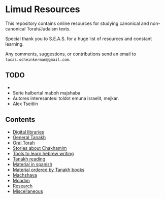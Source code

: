 # Limud Resources

This repository contains online resources for studying canonical and non-canonical Torah/Judaism texts.

Special thank you to S.E.A.S. for a huge list of resources and constant learning.

Any comments, suggestions, or contributions send an email to `lucas.scheinkerman@gmail.com`.

## TODO
- 
- Serie halbertal maboh majshaba
- Autores interesantes: toldot emuna israelit, mejkar.
- Alex Tseitlin
  

## Contents
- [Digital libraries](./digital_libraries.md)
- [General Tanakh](./general_tanakh.md)
- [Oral Torah](./oral_torah.md)
- [Stories about Chakhamim](https://chakima.org.il/חכמים/)
- [Tools to learn hebrew writing](./hebrew_writing.md)
- [Tanakh reading](./tanakh_reading.md)
- [Material in spanish](./spanish_material.md)
- [Material ordered by Tanakh books](./tanakh_ordered.md)
- [Machshava](./machshava.md)
- [Moadim](./moadim.md)
- [Research](./research.md)
- [Miscellaneous](./misc.md)
